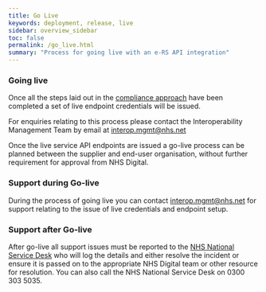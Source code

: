 ```yaml
---
title: Go Live
keywords: deployment, release, live
sidebar: overview_sidebar
toc: false
permalink: /go_live.html
summary: "Process for going live with an e-RS API integration"
---
```


### Going live
Once all the steps laid out in the [compliance approach](assure_compliance_approach.html) have been completed a set of live endpoint credentials will be issued.  

For enquiries relating to this process please contact the Interoperability Management Team by email at [interop.mgmt@nhs.net](mailto:interop.mgmt@nhs.net)  

Once the live service API endpoints are issued a go-live process can be planned between the supplier and end-user organisation, without further requirement for approval from NHS Digital.

### Support during Go-live
During the process of going live you can contact [interop.mgmt@nhs.net](mailto:interop.mgmt@nhs.net) for support relating to the issue of live credentials and endpoint setup.

### Support after Go-live
After go-live all support issues must be reported to the [NHS National Service Desk](mailto:ssd.nationalservicedesk@nhs.net) who will log the details and either resolve the incident or ensure it is passed on to the appropriate NHS Digital team or other resource for resolution. You can also call the NHS National Service Desk on 0300 303 5035.
